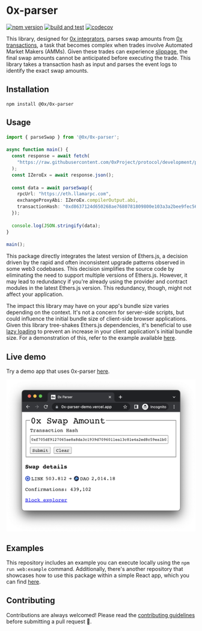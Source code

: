 # 0x-parser

[![npm version](https://img.shields.io/npm/v/@0x/0x-parser.svg?style=flat-square)](https://www.npmjs.com/package/@0x/0x-parser)
[![build and test](https://github.com/0xproject/0x-parser/actions/workflows/test.yml/badge.svg)](https://github.com/0xproject/0x-parser/actions/workflows/test.yml)
[![codecov](https://codecov.io/gh/0xproject/0x-parser/branch/main/graph/badge.svg?token=OnNsoc2OrF)](https://codecov.io/gh/0xproject/0x-parser)

This library, designed for [0x integrators](https://0x.org/docs/introduction/introduction-to-0x), parses swap amounts from [0x transactions](https://etherscan.io/address/0xdef1c0ded9bec7f1a1670819833240f027b25eff), a task that becomes complex when trades involve Automated Market Makers (AMMs). Given these trades can experience [slippage](https://0x.org/post/what-is-slippage), the final swap amounts cannot be anticipated before executing the trade. This library takes a transaction hash as input and parses the event logs to identify the exact swap amounts.

## Installation

```
npm install @0x/0x-parser
```

## Usage

```typescript
import { parseSwap } from '@0x/0x-parser';

async function main() {
  const response = await fetch(
    "https://raw.githubusercontent.com/0xProject/protocol/development/packages/contract-artifacts/artifacts/IZeroEx.json"
  );
  const IZeroEx = await response.json();

  const data = await parseSwap({
    rpcUrl: "https://eth.llamarpc.com",
    exchangeProxyAbi: IZeroEx.compilerOutput.abi,
    transactionHash: "0xd8637124d650268ae7680781809800e103a3a2bee9fec56083028fea6d98140b",
  });

  console.log(JSON.stringify(data);
}

main();
```

This package directly integrates the latest version of Ethers.js, a decision driven by the rapid and often inconsistent upgrade patterns observed in some web3 codebases. This decision simplifies the source code by eliminating the need to support multiple versions of Ethers.js. However, it may lead to redundancy if you're already using the provider and contract modules in the latest Ethers.js version. This redundancy, though, might not affect your application.

The impact this library may have on your app's bundle size varies depending on the context. It's not a concern for server-side scripts, but could influence the initial bundle size of client-side browser applications. Given this library tree-shakes Ethers.js dependencies, it's beneficial to use [lazy loading](https://nextjs.org/docs/pages/building-your-application/optimizing/lazy-loading#with-external-libraries) to prevent an increase in your client application's initial bundle size. For a demonstration of this, refer to the example available [here](https://github.com/0xProject/0x-parser/tree/main/examples/nextjs).

## Live demo

Try a demo app that uses 0x-parser [here](https://0x-parser-demo.vercel.app/).

<img src="https://raw.githubusercontent.com/hzhu/yo/main/react-demo.png" alt="0x parser React demo app" width="650"/>

## Examples

This repository includes an example you can execute locally using the `npm run web:example` command. Additionally, there's another repository that showcases how to use this package within a simple React app, which you can find [here](https://github.com/hzhu/0x-parser-demo).

## Contributing

Contributions are always welcomed! Please read the [contributing guidelines](./.github/.CONTRIBUTING.md) before submitting a pull request 📖.

